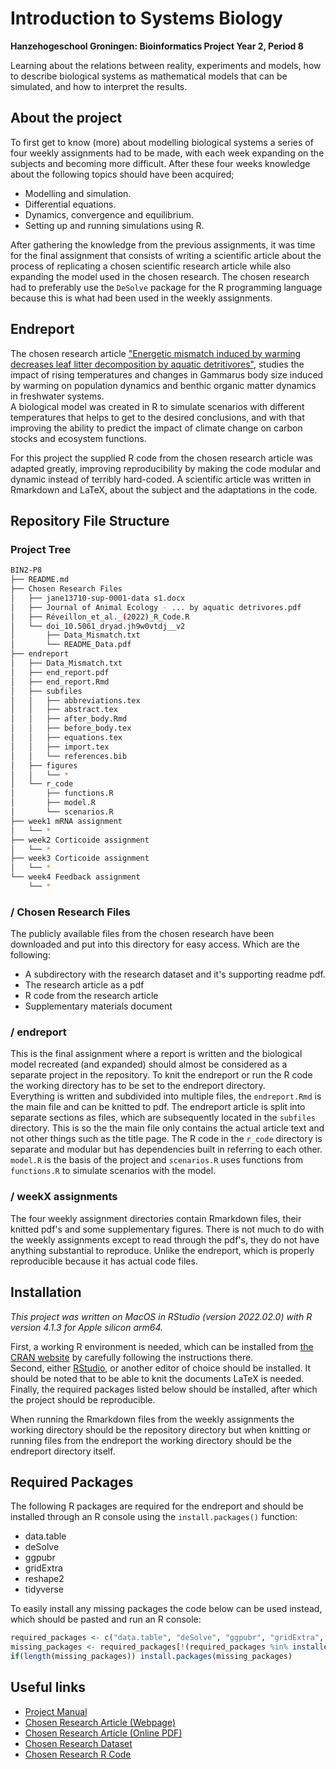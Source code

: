 # Introduction to Systems Biology
**Hanzehogeschool Groningen: Bioinformatics Project Year 2, Period 8**

Learning about the relations between reality, experiments and models, how to describe biological systems as mathematical models that can be simulated, and how to interpret the results.


## About the project
To first get to know (more) about modelling biological systems a series of four weekly assignments had to be made, with each week expanding on the subjects and becoming more difficult. 
After these four weeks knowledge about the following topics should have been acquired;
- Modelling and simulation.
- Differential equations.
- Dynamics, convergence and equilibrium.
- Setting up and running simulations using R.

After gathering the knowledge from the previous assignments, it was time for the final assignment that consists of writing a scientific article about the process of replicating a chosen scientific research article while also expanding the model used in the chosen research.
The chosen research had to preferably use the `DeSolve` package for the R programming language because this is what had been used in the weekly assignments.


## Endreport
The chosen research article ["Energetic mismatch induced by warming decreases leaf litter decomposition by aquatic detritivores"](https://besjournals.onlinelibrary.wiley.com/doi/full/10.1111/1365-2656.13710),
studies the impact of rising temperatures and changes in Gammarus body size induced by warming on population dynamics and benthic organic matter dynamics in freshwater systems.  
A biological model was created in R to simulate scenarios with different temperatures that helps to get to the desired conclusions, and with that improving the ability to predict the impact of climate change on carbon stocks and ecosystem functions.

For this project the supplied R code from the chosen research article was adapted greatly, improving reproducibility by making the code modular and dynamic instead of terribly hard-coded. 
A scientific article was written in Rmarkdown and LaTeX, about the subject and the adaptations in the code. 


## Repository File Structure
### Project Tree
```bash
BIN2-P8
├── README.md
├── Chosen Research Files
│   ├── jane13710-sup-0001-data s1.docx
│   ├── Journal of Animal Ecology - ... by aquatic detrivores.pdf
│   ├── Réveillon_et_al._(2022)_R_Code.R
│   └── doi_10.5061_dryad.jh9w0vtdj__v2
│       ├── Data_Mismatch.txt
│       └── README_Data.pdf
├── endreport
│   ├── Data_Mismatch.txt
│   ├── end_report.pdf
│   ├── end_report.Rmd
│   ├── subfiles
│   │   ├── abbreviations.tex
│   │   ├── abstract.tex
│   │   ├── after_body.Rmd
│   │   ├── before_body.tex
│   │   ├── equations.tex
│   │   ├── import.tex
│   │   └── references.bib
│   ├── figures
│   │   └── *
│   └── r_code
│       ├── functions.R
│       ├── model.R
│       └── scenarios.R
├── week1 mRNA assignment
│   └── *
├── week2 Corticoide assignment
│   └── *
├── week3 Corticoide assignment
│   └── *
└── week4 Feedback assignment
    └── *
```

### / Chosen Research Files
The publicly available files from the chosen research have been downloaded and put into this directory for easy access.
Which are the following:
* A subdirectory with the research dataset and it's supporting readme pdf.
* The research article as a pdf
* R code from the research article
* Supplementary materials document

### / endreport
This is the final assignment where a report is written and the biological model recreated (and expanded) should almost be considered as a separate project in the repository.
To knit the endreport or run the R code the working directory has to be set to the endreport directory.  
Everything is written and subdivided into multiple files, the `endreport.Rmd` is the main file and can be knitted to pdf. 
The endreport article is split into separate sections as files, which are subsequently located in the `subfiles` directory. This is so the the main file only contains the actual article text and not other things such as the title page. 
The R code in the `r_code` directory is separate and modular but has dependencies built in referring to each other. 
`model.R` is the basis of the project and `scenarios.R` uses functions from `functions.R` to simulate scenarios with the model.

### / weekX assignments
The four weekly assignment directories contain Rmarkdown files, their knitted pdf's and some supplementary figures. 
There is not much to do with the weekly assignments except to read through the pdf's, they do not have anything substantial to reproduce. Unlike the endreport, which is properly reproducible because it has actual code files.


## Installation
*This project was written on MacOS in RStudio (version 2022.02.0) with R version 4.1.3 for Apple silicon arm64.*  

First, a working R environment is needed, which can be installed from [the CRAN website](https://cran.r-project.org/) by carefully following the instructions there.  
Second, either [RStudio](https://www.rstudio.com/products/rstudio/download/), or another editor of choice should be installed.
It should be noted that to be able to knit the documents LaTeX is needed.   
Finally, the required packages listed below should be installed, after which the project should be reproducible.

When running the Rmarkdown files from the weekly assignments the working directory should be the repository directory but when knitting or running files from the endreport the working directory should be the endreport directory itself.


## Required Packages
The following R packages are required for the endreport and should be installed through an R console using the `install.packages()` function:
- data.table
- deSolve
- ggpubr
- gridExtra
- reshape2
- tidyverse

To easily install any missing packages the code below can be used instead, which should be pasted and run an R console:
```r
required_packages <- c("data.table", "deSolve", "ggpubr", "gridExtra", "reshape2", "tidyverse")
missing_packages <- required_packages[!(required_packages %in% installed.packages()[,"Package"])]
if(length(missing_packages)) install.packages(missing_packages)
```


## Useful links
* [Project Manual](https://bioinf.nl/~fennaf/thema08/)
* [Chosen Research Article (Webpage)](https://besjournals.onlinelibrary.wiley.com/doi/full/10.1111/1365-2656.13710)
* [Chosen Research Article (Online PDF)](https://besjournals.onlinelibrary.wiley.com/doi/pdfdirect/10.1111/1365-2656.13710)
* [Chosen Research Dataset](https://datadryad.org/stash/dataset/doi:10.5061/dryad.jh9w0vtdj)
* [Chosen Research R Code](https://zenodo.org/record/6408937)
